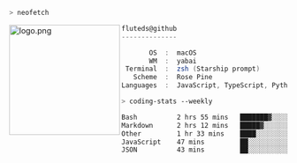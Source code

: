 ```zsh
> neofetch
```

<!--img align="left" src="https://github.com/fluteds.png" alt="logo.png" width="200"/>-->
<img align="left" src="https://external-content.duckduckgo.com/iu/?u=https%3A%2F%2F78.media.tumblr.com%2F975fca5f82161b190efdcaa05ffbd4ec%2Ftumblr_p6q6m9TJF01x3p3jmo1_500.png&f=1&nofb=1" alt="logo.png" width="200"/>

```csharp
fluteds@github
--------------

       OS  :  macOS
       WM  :  yabai
 Terminal  :  zsh (Starship prompt)  
   Scheme  :  Rose Pine  
Languages  :  JavaScript, TypeScript, Python, HTML, CSS  

```

```zsh
> coding-stats --weekly
```

<!--START_SECTION:waka-->

```txt
Bash          2 hrs 55 mins   ███████▓░░░░░░░░░░░░░░░░░   30.39 %
Markdown      2 hrs 12 mins   █████▓░░░░░░░░░░░░░░░░░░░   22.93 %
Other         1 hr 33 mins    ████░░░░░░░░░░░░░░░░░░░░░   16.12 %
JavaScript    47 mins         ██░░░░░░░░░░░░░░░░░░░░░░░   08.19 %
JSON          43 mins         ██░░░░░░░░░░░░░░░░░░░░░░░   07.53 %
```

<!--END_SECTION:waka-->
